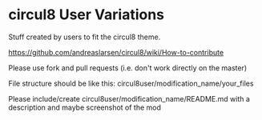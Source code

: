 circul8 User Variations
===========

Stuff created by users to fit the circul8 theme. 

https://github.com/andreaslarsen/circul8/wiki/How-to-contribute

Please use fork and pull requests (i.e. don't work directly on the master)

File structure should be like this: 
circul8user/modification_name/your_files

Please include/create
circul8user/modification_name/README.md with a description and maybe screenshot of the mod
